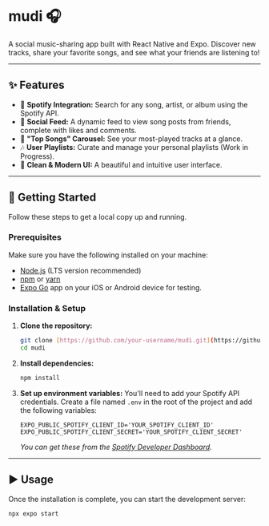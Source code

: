 # mudi 🎧

A social music-sharing app built with React Native and Expo. Discover new tracks, share your favorite songs, and see what your friends are listening to!

---

## ✨ Features

- 🎵 **Spotify Integration:** Search for any song, artist, or album using the Spotify API.
- 📱 **Social Feed:** A dynamic feed to view song posts from friends, complete with likes and comments.
- 🥇 **"Top Songs" Carousel:** See your most-played tracks at a glance.
- 🎶 **User Playlists:** Curate and manage your personal playlists (Work in Progress).
- 🎨 **Clean & Modern UI:** A beautiful and intuitive user interface.

---

## 🚀 Getting Started

Follow these steps to get a local copy up and running.

### Prerequisites

Make sure you have the following installed on your machine:

- [Node.js](https://nodejs.org/en/) (LTS version recommended)
- [npm](https://www.npmjs.com/) or [yarn](https://yarnpkg.com/)
- [Expo Go](https://expo.dev/go) app on your iOS or Android device for testing.

### Installation & Setup

1.  **Clone the repository:**
    ```bash
    git clone [https://github.com/your-username/mudi.git](https://github.com/your-username/mudi.git)
    cd mudi
    ```

2.  **Install dependencies:**
    ```bash
    npm install
    ```

3.  **Set up environment variables:**
    You'll need to add your Spotify API credentials. Create a file named `.env` in the root of the project and add the following variables:
    ```
    EXPO_PUBLIC_SPOTIFY_CLIENT_ID='YOUR_SPOTIFY_CLIENT_ID'
    EXPO_PUBLIC_SPOTIFY_CLIENT_SECRET='YOUR_SPOTIFY_CLIENT_SECRET'
    ```
    *You can get these from the [Spotify Developer Dashboard](https://developer.spotify.com/dashboard/).*

---

## ▶️ Usage

Once the installation is complete, you can start the development server:

```bash
npx expo start